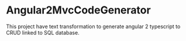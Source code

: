 # Angular2MvcCodeGenerator
This project have text transformation to generate angular 2 typescript to CRUD linked to SQL database.
